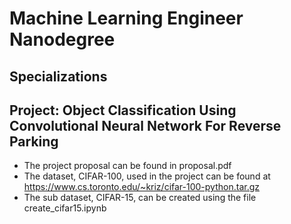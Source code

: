 # Machine Learning Engineer Nanodegree
## Specializations
## Project: Object Classification Using Convolutional Neural Network For Reverse Parking

* The project proposal can be found in proposal.pdf
* The dataset, CIFAR-100, used in the project can be found at https://www.cs.toronto.edu/~kriz/cifar-100-python.tar.gz
* The sub dataset, CIFAR-15, can be created using the file create_cifar15.ipynb
